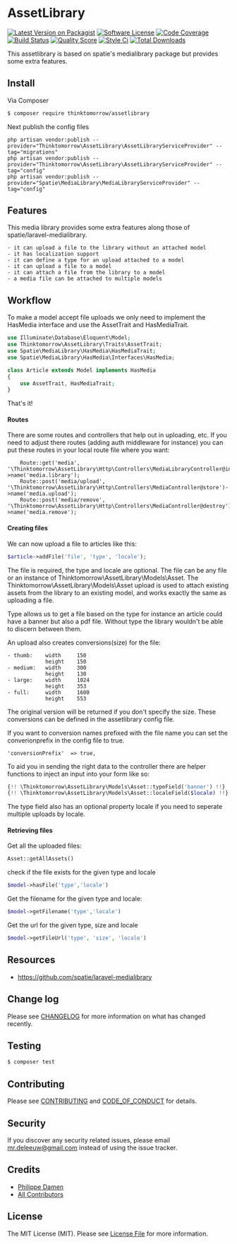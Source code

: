 # AssetLibrary

[![Latest Version on Packagist][ico-version]][link-packagist]
[![Software License][ico-license]](LICENSE.md)
[![Code Coverage](https://scrutinizer-ci.com/g/thinktomorrow/assetlibrary/badges/coverage.png?b=master)](https://scrutinizer-ci.com/g/thinktomorrow/assetlibrary/?branch=master)
[![Build Status](https://scrutinizer-ci.com/g/thinktomorrow/assetlibrary/badges/build.png?b=master)](https://scrutinizer-ci.com/g/thinktomorrow/assetlibrary/build-status/master)
[![Quality Score][ico-code-quality]][link-code-quality]
[![Style Ci][ico-styleci]][link-styleci]
[![Total Downloads][ico-downloads]][link-downloads]

This assetlibrary is based on spatie's medialibrary package but provides some extra features.

## Install

Via Composer

``` bash
$ composer require thinktomorrow/assetlibrary
```

Next publish the config files

```
php artisan vendor:publish --provider="Thinktomorrow\AssetLibrary\AssetLibraryServiceProvider" --tag="migrations"
php artisan vendor:publish --provider="Thinktomorrow\AssetLibrary\AssetLibraryServiceProvider" --tag="config"
php artisan vendor:publish --provider="Spatie\MediaLibrary\MediaLibraryServiceProvider" --tag="config"
``` 

## Features

This media library provides some extra features along those of spatie/laravel-medialibrary.

    - it can upload a file to the library without an attached model
    - it has localization support
    - it can define a type for an upload attached to a model
    - it can upload a file to a model
    - it can attach a file from the library to a model
    - a media file can be attached to multiple models

## Workflow
To make a model accept file uploads we only need to implement the HasMedia interface and use the AssetTrait and HasMediaTrait.

```php
use Illuminate\Database\Eloquent\Model;
use Thinktomorrow\AssetLibrary\Traits\AssetTrait;
use Spatie\MediaLibrary\HasMedia\HasMediaTrait;
use Spatie\MediaLibrary\HasMedia\Interfaces\HasMedia;

class Article extends Model implements HasMedia
{
    use AssetTrait, HasMediaTrait;
}
```

That's it!

#### Routes
There are some routes and controllers that help out in uploading, etc. If you need to adjust there routes 
(adding auth middleware for instance) you can put these routes in your local route file where you want:
```
    Route::get('media', '\Thinktomorrow\AssetLibrary\Http\Controllers\MediaLibraryController@index')->name('media.library');
    Route::post('media/upload', '\Thinktomorrow\AssetLibrary\Http\Controllers\MediaController@store')->name('media.upload');
    Route::post('media/remove', '\Thinktomorrow\AssetLibrary\Http\Controllers\MediaController@destroy')->name('media.remove');
```

#### Creating files

We can now upload a file to articles like this:

```php
$article->addFile('file', 'type', 'locale');
```

The file is required, the type and locale are optional.
The file can be any file or an instance of Thinktomorrow\AssetLibrary\Models\Asset.
The Thinktomorrow\AssetLibrary\Models\Asset upload is used to attach existing assets from the library to an existing model, and works exactly the same as uploading a file.

Type allows us to get a file based on the type for instance an article could have a banner but also a pdf file.
Without type the library wouldn't be able to discern between them.

An upload also creates conversions(size) for the file:

    - thumb:    width     150
                height    150
    - medium:   width     300
                height    130
    - large:    width     1024
                height    353
    - full:     width     1600
                height    553

The original version will be returned if you don't specify the size.
These conversions can be defined in the assetlibrary config file.

If you want to conversion names prefixed with the file name you can set the converionprefix in the config file to true.

```
'conversionPrefix'  => true,
```


To aid you in sending the right data to the controller there are helper functions to inject an input into your form like so:

```php
{!! \Thinktomorrow\AssetLibrary\Models\Asset::typeField('banner') !!}
{!! \Thinktomorrow\AssetLibrary\Models\Asset::localeField($locale) !!}
```

The type field also has an optional property locale if you need to seperate multiple uploads by locale.

#### Retrieving files

Get all the uploaded files:
```php
Asset::getAllAssets()
``` 
check if the file exists for the given type and locale
```php
$model->hasFile('type','locale') 
```
Get the filename for the given type and locale:
```php
$model->getFilename('type','locale') 

```
Get the url for the given type, size and locale
```php
$model->getFileUrl('type', 'size', 'locale')
```

## Resources
- https://github.com/spatie/laravel-medialibrary


## Change log

Please see [CHANGELOG](CHANGELOG.md) for more information on what has changed recently.

## Testing

``` bash
$ composer test
```

## Contributing

Please see [CONTRIBUTING](CONTRIBUTING.md) and [CODE_OF_CONDUCT](CODE_OF_CONDUCT.md) for details.

## Security

If you discover any security related issues, please email mr.deleeuw@gmail.com instead of using the issue tracker.

## Credits

- [Philippe Damen][link-author]
- [All Contributors][link-contributors]

## License

The MIT License (MIT). Please see [License File](LICENSE.md) for more information.

[ico-version]: https://img.shields.io/packagist/v/thinktomorrow/assetlibrary.svg?style=flat-square
[ico-license]: https://img.shields.io/badge/license-MIT-brightgreen.svg?style=flat-square
[ico-travis]: https://img.shields.io/travis/thinktomorrow/assetlibrary/master.svg?style=flat-square
[ico-styleci]: https://styleci.io/repos/102483037/shield
[ico-scrutinizer]: https://img.shields.io/scrutinizer/coverage/g/thinktomorrow/assetlibrary.svg?style=flat-square
[ico-code-quality]: https://img.shields.io/scrutinizer/g/thinktomorrow/assetlibrary.svg?style=flat-square
[ico-downloads]: https://img.shields.io/packagist/dt/thinktomorrow/assetlibrary.svg?style=flat-square

[link-packagist]: https://packagist.org/packages/thinktomorrow/assetlibrary
[link-travis]: https://travis-ci.org/thinktomorrow/assetlibrary
[link-styleci]: https://styleci.io/repos/102483037
[link-scrutinizer]: https://scrutinizer-ci.com/g/thinktomorrow/assetlibrary/code-structure
[link-code-quality]: https://scrutinizer-ci.com/g/thinktomorrow/assetlibrary
[link-downloads]: https://packagist.org/packages/thinktomorrow/assetlibrary
[link-author]: https://github.com/yinx
[link-contributors]: ../../contributors
